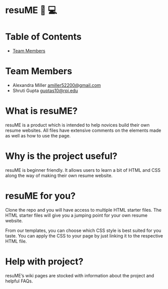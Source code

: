 # resuME 📄 💻


# Table of Contents

* [Team Members](#team-members)

# <a name="team-members"></a>Team Members
* Alexandra Miller <amiller52200@gmail.com>
* Shruti Gupta <guptas10@rpi.edu>




# What is resuME?

resuME is a product which is intended to help novices build their own resume websites. All files have extensive comments on the elements made as well as how to use the page. 

# Why is the project useful?

resuME is beginner friendly. It allows users to learn a bit of HTML and CSS along the way of making their own resume website. 


# resuME for you?

Clone the repo and you will have access to multiple HTML starter files. The HTML starter files will give you a jumping point for your own resume website. 

From our templates, you can choose which CSS style is best suited for you taste. You can apply the CSS to your page by just linking it to the respective HTML file. 

# Help with project?

resuME’s wiki pages are stocked with information about the project and helpful FAQs. 

